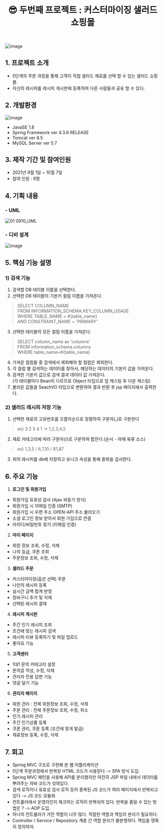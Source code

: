 # <center> 😎 두번째 프로젝트 : 커스터마이징 샐러드 쇼핑몰 </center>
<br>

![image](https://user-images.githubusercontent.com/92525310/149265167-e87e19a5-ea38-4800-95bb-5703feedd350.png)

## 1. 프로젝트 소개
- 5단계의 주문 과정을 통해 고객이 직접 샐러드 재료를 선택 할 수 있는 샐러드 쇼핑몰.
- 자신의 레시피를 레시피 게시판에 등록하여 다른 사람들과 공유 할 수 있다.

## 2. 개발환경
![image](https://user-images.githubusercontent.com/92525310/148393565-f53a059f-8189-4b1d-86df-b6ad0dfd754f.png)
- JavaSE 1.8
- Spring Framework ver 4.3.8 RELEASE
- Tomcat ver 8.5
- MySQL Server ver 5.7

## 3. 제작 기간 및 참여인원
- 2021년 9월 1일 ~ 10월 7일
- 참여 인원 : 6명

## 4. 기획 내용
### - UML
![01 0910_UML](https://user-images.githubusercontent.com/92525310/149267222-dd2da9fa-2b6c-419e-98c2-a9daccacff22.jpg)

### - 디비 설계
![image](https://user-images.githubusercontent.com/92525310/149462199-4428181a-83e9-49f1-aa2a-f9da719a58c0.png)
 
## 5. 핵심 기능 설명

### 1) 검색 기능
1. 검색할 DB 테이블 이름을 선택한다.
2. 선택한 DB 테이블의 기본키 컬럼 이름을 가져온다.
 > SELECT COLUMN_NAME <br>
 > FROM INFORMATION_SCHEMA.KEY_COLUMN_USAGE <br>
 > WHERE TABLE_NAME = #{table_name} <br>
 > AND CONSTRAINT_NAME = 'PRIMARY' <br>
3. 선택한 테이블의 모든 컬럼 이름을 가져온다.
> SELECT column_name as 'columns' <br>
> FROM information_schema.columns <br>
> WHERE table_name=#{table_name} <br>
4. 가져온 컬럼들 중 검색에서 제외해야 할 컬럼은 제외한다.
5. 각 컬럼 별 검색하는 데이터를 찾아서, 해당하는 데이터의 기본키 값을 가져온다.
6. 검색한 기본키 값으로 검색 결과 데이터 값 가져온다.<br>
   (각 테이블마다 Bean이 다르므로 Object 타입으로 업 캐스팅 후 다운 캐스팅)
7. 불러온 값들을 SeachVO 타입으로 변환하여 결과 반환 후 jsp 페이지에서 출력한다. 

### 2) 샐러드 레시피 저장 기능

1. 선택한 재료의 고유번호를 오름차순으로 정렬하여 구분자(,)로 구분한다
> ex) 3 2 5 4 1 -> 1,2,3,4,5
2. 재료 카테고리에 따라 구분자(/)로 구분하여 합친다.(순서 - 야채 육류 소스)
> ex) 1,3,5 / 6,7,10 / 81,87
3. 위의 레시피를 db에 저장하고 유니크 속성을 통해 중복을 검사한다.

## 6. 주요 기능

1) <b> 로그인 및 회원가입 </b>
- 회원가입 유효성 검사 (Ajax 비동기 방식)
- 회원가입 시 이메일 인증 (SMTP)
- 회원가입 시 우편 주소 OPEN-API 주소 불러오기
- 소셜 로그인 정보 받아서 회원 가입으로 연결
- 아이디/비밀번호 찾기 (이메일 인증)

2) <b> 마이 페이지 </b>
- 회원 정보 조회, 수정, 삭제
- 나의 등급, 쿠폰 조회
- 주문정보 조회, 수정, 삭제

3) <b> 샐러드 주문 </b>
- 커스터마이징(옵션 선택) 주문
- 나만의 레시피 등록
- 실시간 금액 합계 반영
- 장바구니 추가 및 삭제
- 선택된 레시피 결제

4) <b> 레시피 게시판 </b>
- 주간 인기 레시피 조회
- 조건에 맞는 레시피 검색
- 레시피 리뷰 등록하기 및 파일 업로드
- 좋아요 기능

5) <b> 고객센터 </b>
- 1대1 문의 카테고리 설정
- 문의글 작성, 수정, 삭제
- 관리자 전용 답변 기능
- 댓글 달기 기능

6) <b> 관리자 페이지 </b>
- 회원 관리 : 전체 회원정보 조회, 수정, 삭제
- 주문 관리 : 전체 주문정보 조회, 수정, 취소
- 인기 레시피 관리
- 주간 인기상품 등록
- 쿠폰 관리, 쿠폰 등록 (조건에 맞게 발급)
- 재료정보 등록, 수정, 삭제

## 7. 회고
- Spring MVC 구조로 구현해 본 웹 어플리케이션
- 5단계 주문과정에서 반복된 HTML 코드가 사용된다 -> SPA 방식 도입.
- Spring MVC 패턴을 사용해 API를 분리했지만 여전히 JSP 파일 내에서 데이터를 뿌려주는 자바 코드가 섞여있다.
- 검색 로직이나 유효성 검사 로직 등의 중복된 JS 코드가 여러 페이지에서 반복되고 있다 -> JS 코드 모듈화.
- 컨트롤러에서 운영자인지 체크하는 로직이 반복되어 있다. 반복을 줄일 수 있는 방법은 ? -> AOP 도입.
- 하나의 컨트롤러가 가진 역할이 너무 많다. 적절한 역할과 책임의 분리가 필요하다.
- Controller / Service / Repository 계층 간 역할 분리가 불분명하다. 책임을 명확히 정의하자.








